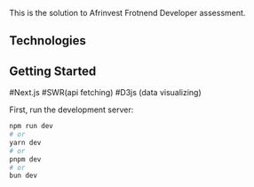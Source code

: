 This is the solution to Afrinvest Frotnend Developer assessment.

## Technologies

## Getting Started

#Next.js
#SWR(api fetching)
#D3js (data visualizing)


First, run the development server:

```bash
npm run dev
# or
yarn dev
# or
pnpm dev
# or
bun dev
```

